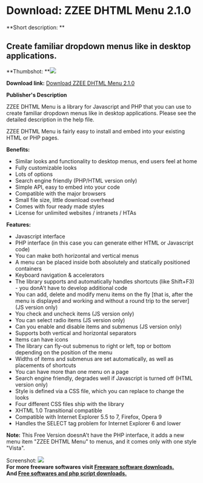 # Download: ZZEE DHTML Menu 2.1.0

**Short description: **

## Create familiar dropdown menus like in desktop applications.

  
**Thumbshot: **![](http://www.freewarefiles.com/screenshot/zzeedhtmlmenu_md.gif)   
  
**Download link:** [Download ZZEE DHTML Menu 2.1.0](http://freesoftwares.boysofts.com/ZZEE-DHTML-Menu_program_38678.html)  
  

**Publisher's Description**  
  

ZZEE DHTML Menu is a library for Javascript and PHP that you can use to create
familiar dropdown menus like in desktop applications. Please see the detailed
description in the help file.

ZZEE DHTML Menu is fairly easy to install and embed into your existing HTML or
PHP pages.

**Benefits:**

  * Similar looks and functionality to desktop menus, end users feel at home 
  * Fully customizable looks 
  * Lots of options 
  * Search engine friendly (PHP/HTML version only) 
  * Simple API, easy to embed into your code 
  * Compatible with the major browsers 
  * Small file size, little download overhead 
  * Comes with four ready made styles 
  * License for unlimited websites / intranets / HTAs 

**Features:**

  * Javascript interface 
  * PHP interface (in this case you can generate either HTML or Javascript code) 
  * You can make both horizontal and vertical menus 
  * A menu can be placed inside both absolutely and statically positioned containers 
  * Keyboard navigation & accelerators 
  * The library supports and automatically handles shortcuts (like Shift+F3) - you donA't have to develop additional code 
  * You can add, delete and modify menu items on the fly [that is, after the menu is displayed and working and without a round trip to the server] (JS version only) 
  * You check and uncheck items (JS version only) 
  * You can select radio items (JS version only) 
  * Can you enable and disable items and submenus (JS version only) 
  * Supports both vertical and horizontal separators 
  * Items can have icons 
  * The library can fly-out submenus to right or left, top or bottom depending on the position of the menu 
  * Widths of items and submenus are set automatically, as well as placements of shortcuts 
  * You can have more than one menu on a page 
  * Search engine friendly, degrades well if Javascript is turned off (HTML version only) 
  * Style is defined via a CSS file, which you can replace to change the looks 
  * Four different CSS files ship with the library 
  * XHTML 1.0 Transitional compatible 
  * Compatible with Internet Explorer 5.5 to 7, Firefox, Opera 9 
  * Handles the SELECT tag problem for Internet Explorer 6 and lower 

**Note:** This Free Version doesnA't have the PHP interface, it adds a new menu item "ZZEE DHTML Menu" to menus, and it comes only with one style "Vista".

  
  
Screenshot: ![](http://www.freewarefiles.com/screenshot/zzeedhtmlmenu.gif)  
**For more freeware softwares visit [Freeware software downloads.](http://freesoftwares.boysofts.com/)**   
**And [Free softwares and php script downloads.](http://www.boysofts.com/)**

